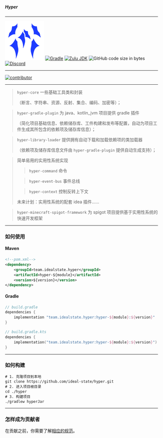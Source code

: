##### Hyper

------------------------------------------------------------------------------

<img src="./.idea/icon.png" alt="Hyper LOGO" width="" height="auto"></img>
[![Gradle](https://img.shields.io/badge/Gradle-v8%2E5-g?logo=gradle&style=flat-square)](https://gradle.org/)
[![Zulu JDK](https://img.shields.io/badge/Zulu%20JDK-8-blue?style=flat-square)](https://www.azul.com/downloads/?package=jdk#zulu)
![GitHub code size in bytes](https://img.shields.io/github/languages/code-size/ideal-state/hyper?style=flat-square&logo=github)
[![Discord](https://img.shields.io/discord/1191122625389396098?style=flat-square&logo=discord)](https://discord.gg/DdGhNzAu2r)

[//]: # (![GitHub Actions Workflow Status]&#40;https://img.shields.io/github/actions/workflow/status/ideal-state/hyper/release.yml?style=flat-square&#41;)
[//]: # (![GitHub Release]&#40;https://img.shields.io/github/v/release/ideal-state/hyper?style=flat-square&#41;)

------------------------------------------------------------------------------

<a href="https://github.com/ideal-state/hyper/graphs/contributors">
  <img src="https://contrib.rocks/image?repo=ideal-state/hyper" alt="contributor" width="36px" height="auto" />
</a>

------------------------------------------------------------------------------

> `hyper-core` 一些基础工具类和封装
> 
> （断言、字符串、资源、反射、集合、编码、加密等）；

> `hyper-gradle-plugin` 为 java、kotlin_jvm 项目提供 gradle 插件
> 
> （简化项目基础信息、依赖储存库、工件构建和发布等配置，自动为项目工件生成其所包含的依赖项及储存库信息）；

> `hyper-library-loader` 提供拥有自动下载和加载依赖项的类加载器
> 
> （依赖项及储存库信息文件由 `hyper-gradle-plugin` 提供自动生成支持）；

> 简单易用的实用性系统实现
> 
>> `hyper-command` 命令
>
>> `hyper-event-bus` 事件总线
>
>> `hyper-context` 控制反转上下文
>
> 未来计划：实用性系统的配套 idea 插件……

> `hyper-minecraft-spigot-framework` 为 spigot 项目提供基于实用性系统的快速开发框架

------------------------------------------------------------------------------

### 如何使用

#### Maven
```xml
<!--pom.xml-->
<dependency>
    <groupId>team.idealstate.hyper</groupId>
    <artifactId>hyper-${module}</artifactId>
    <version>${version}</version>
</dependency>
```

#### Gradle
```groovy
// build.gradle
dependencies {
    implementation "team.idealstate.hyper:hyper-${module}:${version}"
}
```
```kotlin
// build.gradle.kts
dependencies {
    implementation("team.idealstate.hyper:hyper-${module}:${version}")
}
```

------------------------------------------------------------------------------

### 如何构建

```shell
# 1. 克隆项目到本地
git clone https://github.com/ideal-state/hyper.git
# 2. 进入项目根目录
cd ./hyper
# 3. 构建项目
./gradlew hyperJar
```

------------------------------------------------------------------------------

### 怎样成为贡献者

在贡献之前，你需要了解[相应的规范](https://github.com/ideal-state)。
